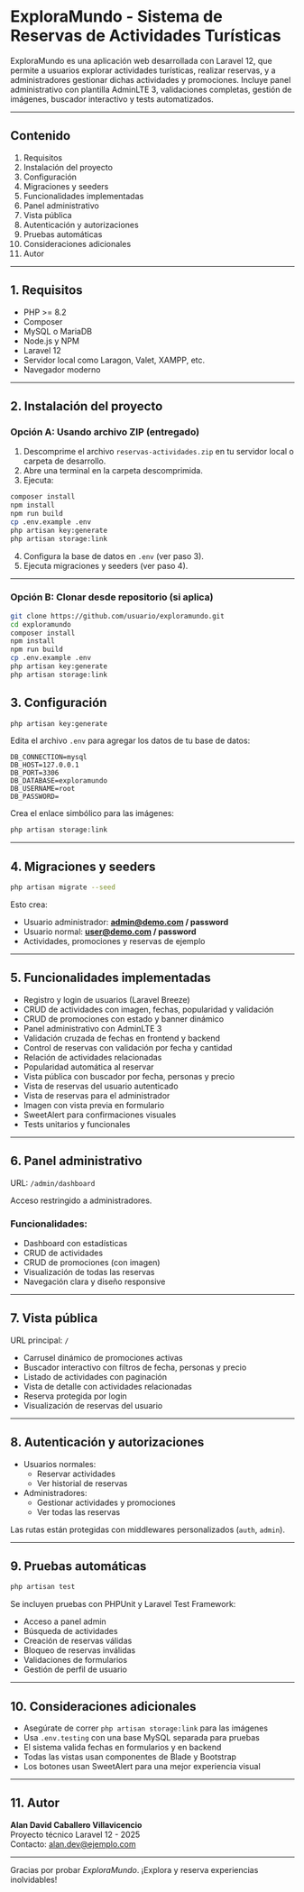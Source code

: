 
# ExploraMundo - Sistema de Reservas de Actividades Turísticas

ExploraMundo es una aplicación web desarrollada con Laravel 12, que permite a usuarios explorar actividades turísticas, realizar reservas, y a administradores gestionar dichas actividades y promociones. Incluye panel administrativo con plantilla AdminLTE 3, validaciones completas, gestión de imágenes, buscador interactivo y tests automatizados.

---

## Contenido

1. Requisitos
2. Instalación del proyecto
3. Configuración
4. Migraciones y seeders
5. Funcionalidades implementadas
6. Panel administrativo
7. Vista pública
8. Autenticación y autorizaciones
9. Pruebas automáticas
10. Consideraciones adicionales
11. Autor

---

## 1. Requisitos

- PHP >= 8.2
- Composer
- MySQL o MariaDB
- Node.js y NPM
- Laravel 12
- Servidor local como Laragon, Valet, XAMPP, etc.
- Navegador moderno

---

## 2. Instalación del proyecto

### Opción A: Usando archivo ZIP (entregado)

1. Descomprime el archivo `reservas-actividades.zip` en tu servidor local o carpeta de desarrollo.
2. Abre una terminal en la carpeta descomprimida.
3. Ejecuta:

```bash
composer install
npm install
npm run build
cp .env.example .env
php artisan key:generate
php artisan storage:link
```

4. Configura la base de datos en `.env` (ver paso 3).
5. Ejecuta migraciones y seeders (ver paso 4).

---

### Opción B: Clonar desde repositorio (si aplica)

```bash
git clone https://github.com/usuario/exploramundo.git
cd exploramundo
composer install
npm install
npm run build
cp .env.example .env
php artisan key:generate
php artisan storage:link
```

## 3. Configuración

```bash
php artisan key:generate
```

Edita el archivo `.env` para agregar los datos de tu base de datos:

```
DB_CONNECTION=mysql
DB_HOST=127.0.0.1
DB_PORT=3306
DB_DATABASE=exploramundo
DB_USERNAME=root
DB_PASSWORD=
```

Crea el enlace simbólico para las imágenes:

```bash
php artisan storage:link
```

---

## 4. Migraciones y seeders

```bash
php artisan migrate --seed
```

Esto crea:

- Usuario administrador: **admin@demo.com / password**
- Usuario normal: **user@demo.com / password**
- Actividades, promociones y reservas de ejemplo

---

## 5. Funcionalidades implementadas

- Registro y login de usuarios (Laravel Breeze)
- CRUD de actividades con imagen, fechas, popularidad y validación
- CRUD de promociones con estado y banner dinámico
- Panel administrativo con AdminLTE 3
- Validación cruzada de fechas en frontend y backend
- Control de reservas con validación por fecha y cantidad
- Relación de actividades relacionadas
- Popularidad automática al reservar
- Vista pública con buscador por fecha, personas y precio
- Vista de reservas del usuario autenticado
- Vista de reservas para el administrador
- Imagen con vista previa en formulario
- SweetAlert para confirmaciones visuales
- Tests unitarios y funcionales

---

## 6. Panel administrativo

URL: `/admin/dashboard`

Acceso restringido a administradores.

### Funcionalidades:

- Dashboard con estadísticas
- CRUD de actividades
- CRUD de promociones (con imagen)
- Visualización de todas las reservas
- Navegación clara y diseño responsive

---

## 7. Vista pública

URL principal: `/`

- Carrusel dinámico de promociones activas
- Buscador interactivo con filtros de fecha, personas y precio
- Listado de actividades con paginación
- Vista de detalle con actividades relacionadas
- Reserva protegida por login
- Visualización de reservas del usuario

---

## 8. Autenticación y autorizaciones

- Usuarios normales:
  - Reservar actividades
  - Ver historial de reservas
- Administradores:
  - Gestionar actividades y promociones
  - Ver todas las reservas

Las rutas están protegidas con middlewares personalizados (`auth`, `admin`).

---

## 9. Pruebas automáticas

```bash
php artisan test
```

Se incluyen pruebas con PHPUnit y Laravel Test Framework:

- Acceso a panel admin
- Búsqueda de actividades
- Creación de reservas válidas
- Bloqueo de reservas inválidas
- Validaciones de formularios
- Gestión de perfil de usuario

---

## 10. Consideraciones adicionales

- Asegúrate de correr `php artisan storage:link` para las imágenes
- Usa `.env.testing` con una base MySQL separada para pruebas
- El sistema valida fechas en formularios y en backend
- Todas las vistas usan componentes de Blade y Bootstrap
- Los botones usan SweetAlert para una mejor experiencia visual

---

## 11. Autor

**Alan David Caballero Villavicencio**  
Proyecto técnico Laravel 12 - 2025  
Contacto: alan.dev@ejemplo.com

---

Gracias por probar *ExploraMundo*. ¡Explora y reserva experiencias inolvidables!
